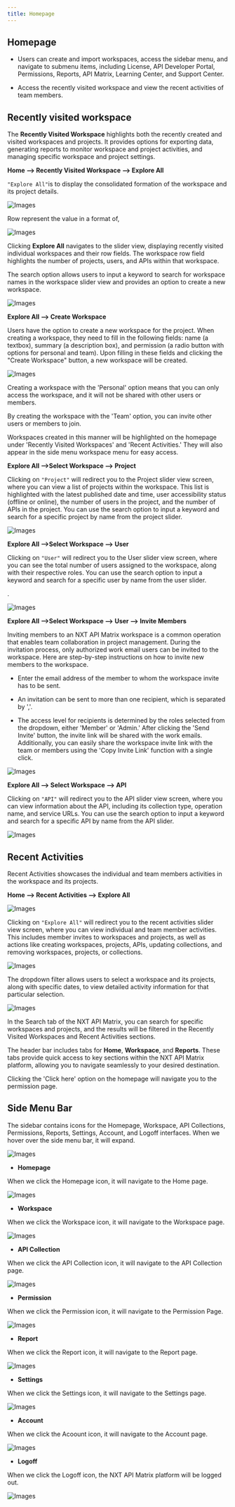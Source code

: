 ```yaml
---
title: Homepage
---
```

 ## Homepage
    
-  Users can create and import workspaces, access the sidebar menu, and navigate to submenu items, including License, API Developer Portal, Permissions, Reports, API Matrix, Learning Center, and Support Center.

-  Access the recently visited workspace and view the recent activities of team members.

## Recently visited workspace

The **Recently Visited Workspace** highlights both the recently created and visited workspaces and projects. It provides options for exporting data, generating reports to monitor workspace and project activities, and managing specific workspace and project settings.

**Home --> Recently Visited Workspace --> Explore All**

``"Explore All"``is to display the consolidated formation of the workspace and its project details.


![Images](/images/homepageview.png)

Row represent the value in a format of,

![Images](/images/prd.jpg)

Clicking **Explore All** navigates to the slider view, displaying recently visited individual workspaces and their row fields. The workspace row field highlights the number of projects, users, and APIs within that workspace. 






The search option allows users to input a keyword to search for workspace names in the workspace slider view and provides an option to create a new workspace.



![Images](/images/rcwslide1.png)

**Explore All --> Create Workspace**

Users have the option to create a new workspace for the project.
When creating a workspace, they need to fill in the following fields: name (a textbox), summary (a description box), and permission (a radio button with options for personal and team). Upon filling in these fields and clicking the "Create Workspace" button, a new workspace will be created.

![Images](/images/creatwrk.png)


Creating a workspace with the 'Personal' option means that you can only access the workspace, and it will not be shared with other users or members.

By creating the workspace with the 'Team' option, you can invite other users or members to join.


Workspaces created in this manner will be highlighted on the homepage under 'Recently Visited Workspaces' and 'Recent Activities.' They will also appear in the side menu workspace menu for easy access.

 

**Explore All -->Select Workspace --> Project**

Clicking on ``"Project"`` will redirect you to the Project slider view screen, where you can view a list of projects within the workspace. This list is highlighted with the latest published date and time, user accessibility status (offline or online), the number of users in the project, and the number of APIs in the project. You can use the search option to input a keyword and search for a specific project by name from the project slider.


![Images](/images/rcwslide2.png)


**Explore All -->Select Workspace --> User**

Clicking on ``"User"`` will redirect you to the User slider view screen, where you can see the total number of users assigned to the workspace, along with their respective roles. You can use the search option to input a keyword and search for a specific user by name from the user slider.

. 

![Images](/images/rcwslide3.png)

**Explore All -->Select Workspace --> User --> Invite Members**

Inviting members to an NXT API Matrix workspace is a common operation that enables team collaboration in project management. During the invitation process, only authorized work email users can be invited to the workspace. Here are step-by-step instructions on how to invite new members to the workspace.

- Enter the email address of the member to whom the workspace invite has to be sent.

- An invitation can be sent to more than one recipient, which is separated by ','.

- The access level for recipients is determined by the roles selected from the dropdown, either 'Member' or 'Admin.' After clicking the 'Send Invite' button, the invite link will be shared with the work emails. Additionally, you can easily share the workspace invite link with the team or members using the 'Copy Invite Link' function with a single click.

![Images](/images/inte.png)


**Explore All --> Select Workspace --> API**

Clicking on ``"API"`` will redirect you to the API slider view screen, where you can view information about the API, including its collection type, operation name, and service URLs. You can use the search option to input a keyword and search for a specific API by name from the API slider.



![Images](/images/rcwslide4.png)

## Recent Activities

 Recent Activities showcases the individual and team members activities in the workspace and its projects.

**Home --> Recent Activities --> Explore All**

![Images](/images/homerecentactivity.png)

Clicking on ``"Explore All"`` will redirect you to the recent activities slider view screen, where you can view individual and team member activities. This includes member invites to workspaces and projects, as well as actions like creating workspaces, projects, APIs, updating collections, and removing workspaces, projects, or collections.



![Images](/images/raslide1.png)

The dropdown filter allows users to select a workspace and its projects, along with specific dates, to view detailed activity information for that particular selection.



![Images](/images/raslide2.png)

In the Search tab of the NXT API Matrix, you can search for specific workspaces and projects, and the results will be filtered in the Recently Visited Workspaces and Recent Activities sections. 

The header bar includes tabs for **Home**, **Workspace**, and **Reports**. These tabs provide quick access to key sections within the NXT API Matrix platform, allowing you to navigate seamlessly to your desired destination.

Clicking the 'Click here' option on the homepage will navigate you to the permission page.

## Side Menu Bar

The sidebar contains icons for the Homepage, Workspace, API Collections, Permissions, Reports, Settings, Account, and Logoff interfaces. When we hover over the side menu bar, it will expand.

![Images](/images/sidemenu1.png)

- **Homepage**

When we click the Homepage icon, it will navigate to the Home page.

![Images](/images/sidemenu2.png)

- **Workspace**

When we click the Workspace icon, it will navigate to the Workspace page.

![Images](/images/sidemenu3.png)

- **API Collection**

When we click the API Collection icon, it will navigate to the API Collection page.

![Images](/images/sidemenu4.png)

- **Permission**

When we click the Permission icon, it will navigate to the Permission Page.

![Images](/images/sidemenu5.png)

- **Report**

When we click the Report icon, it will navigate to the Report page.

![Images](/images/sidemenu6.png)

- **Settings**

When we click the Settings icon, it will navigate to the Settings page.

![Images](/images/sidemenu7.png)

- **Account**

When we click the Acoount icon, it will navigate to the Account page.

![Images](/images/sidemenu8.png)

- **Logoff**

When we click the Logoff icon, the NXT API Matrix platform will be logged out.

![Images](/images/sidemenu9.png)